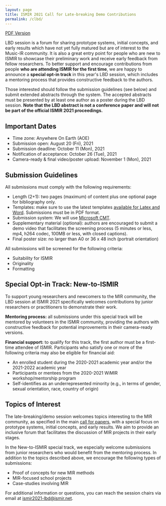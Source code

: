 ```yaml
---
layout: page
title: ISMIR 2021 Call for Late-breaking Demo Contributions
permalink: /clbd/
---
```


[PDF Version](/assets/pdf/clbd.pdf)

LBD session is a forum for sharing prototype systems, initial concepts, and early results which have not yet fully matured but are of interest to the Music-IR community. It is also a great entry point for people who are new to ISMIR to showcase their preliminary work and receive early feedback from fellow researchers. To better support and encourage contributions from people **who are attending ISMIR for the first time**, we are happy to announce a **special opt-in track** in this year's LBD session, which includes a mentoring process that provides constructive feedback to the authors.

Those interested should follow the submission guidelines (see below) and submit extended abstracts through the system. The accepted abstracts must be presented by at least one author as a poster during the LBD session. **Note that the LBD abstract is not a conference paper and will not be part of the official ISMIR 2021 proceedings.**

## Important Dates

- Time zone: Anywhere On Earth (AOE)
- Submission open: August 20 (Fri), 2021
- Submission deadline: October 11 (Mon), 2021
- Notification of acceptance: October 26 (Tue), 2021
- Camera-ready & final video/poster upload: November 1 (Mon), 2021

## Submission Guidelines

All submissions must comply with the following requirements:
- Length (2+1): two pages (maximum) of content plus one optional page for bibliography only.
- Templates: make sure to use the latest templates [available for Latex and Word](https://github.com/ismir/paper_templates). Submissions must be in PDF format.
- Submission system: We will use [Microsoft CMT](https://cmt3.research.microsoft.com/ISMIR2021).
- Supplementary material (optional): authors are encouraged to submit a demo video that facilitates the screening process (5 minutes or less, mp4, h264 codec, 100MB or less, with closed captions).
- Final poster size: no larger than A0 or 36 x 48 inch (portrait orientation)

All submissions will be screened for the following criteria:
- Suitability for ISMIR
- Originality
- Formatting

## Special Opt-in Track: New-to-ISMIR

To support young researchers and newcomers to the MIR community, the LBD session at ISMIR 2021 specifically welcomes contributions by junior researchers or practitioners to demonstrate their work. 

**Mentoring process:** all submissions under this special track will be mentored by volunteers in the ISMIR community, providing the authors with constructive feedback for potential improvements in their camera-ready versions. 

**Financial support:** to qualify for this track, the first author must be a first-time attendee of ISMIR. Participants who satisfy one or more of the following criteria may also be eligible for financial aid:
- An enrolled student during the 2020-2021 academic year and/or the 2021-2022 academic year
- Participants or mentees from the 2020-2021 WiMIR workshop/mentorship program
- Self-identifies as an underrepresented minority (e.g., in terms of gender, sexual orientation, race, country of origin)

## Topics of Interest

The late-breaking/demo session welcomes topics interesting to the MIR community, as specified in the main [call for papers](https://ismir2021.github.io/cfp/), with a special focus on prototype systems, initial concepts, and early results. We aim to provide an inclusive forum that facilitates the discussion of MIR projects in their early stages.

In the New-to-ISMIR special track, we especially welcome submissions from junior researchers who would benefit from the mentoring process. In addition to the topics described above, we encourage the following types of submissions:
- Proof of concepts for new MIR methods
- MIR-focused school projects
- Case-studies involving MIR


For additional information or questions, you can reach the session chairs via email at [ismir2021-lbd@ismir.net](mailto:ismir2021-lbd@ismir.net).
